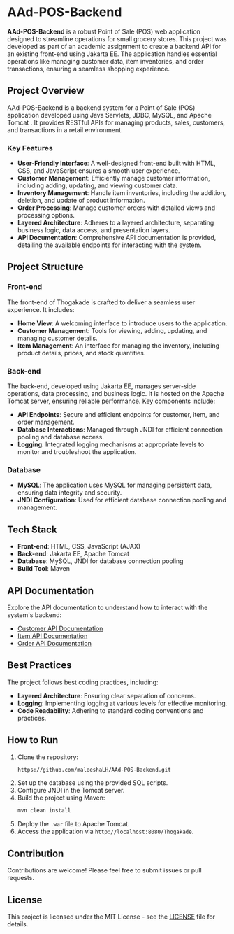 
# AAd-POS-Backend 

**AAd-POS-Backend** is a robust Point of Sale (POS) web application designed to streamline operations for small grocery stores.
This project was developed as part of an academic assignment to create a backend API for an existing front-end using Jakarta EE. 
The application handles essential operations like managing customer data, item inventories, and order transactions, ensuring a seamless shopping experience.

## Project Overview

AAd-POS-Backend is a backend system for a Point of Sale (POS) application developed using Java Servlets, JDBC, MySQL, and Apache Tomcat
. It provides RESTful APIs for managing products, sales, customers, and transactions in a retail environment.

### Key Features
- **User-Friendly Interface**: A well-designed front-end built with HTML, CSS, and JavaScript ensures a smooth user experience.
- **Customer Management**: Efficiently manage customer information, including adding, updating, and viewing customer data.
- **Inventory Management**: Handle item inventories, including the addition, deletion, and update of product information.
- **Order Processing**: Manage customer orders with detailed views and processing options.
- **Layered Architecture**: Adheres to a layered architecture, separating business logic, data access, and presentation layers.
- **API Documentation**: Comprehensive API documentation is provided, detailing the available endpoints for interacting with the system.

## Project Structure

### Front-end
The front-end of Thogakade is crafted to deliver a seamless user experience. It includes:

- **Home View**: A welcoming interface to introduce users to the application.
- **Customer Management**: Tools for viewing, adding, updating, and managing customer details.
- **Item Management**: An interface for managing the inventory, including product details, prices, and stock quantities.

### Back-end
The back-end, developed using Jakarta EE, manages server-side operations, data processing, and business logic. It is hosted on the Apache Tomcat server, ensuring reliable performance. Key components include:

- **API Endpoints**: Secure and efficient endpoints for customer, item, and order management.
- **Database Interactions**: Managed through JNDI for efficient connection pooling and database access.
- **Logging**: Integrated logging mechanisms at appropriate levels to monitor and troubleshoot the application.

### Database
- **MySQL**: The application uses MySQL for managing persistent data, ensuring data integrity and security.
- **JNDI Configuration**: Used for efficient database connection pooling and management.

## Tech Stack

- **Front-end**: HTML, CSS, JavaScript (AJAX)
- **Back-end**: Jakarta EE, Apache Tomcat
- **Database**: MySQL, JNDI for database connection pooling
- **Build Tool**: Maven

## API Documentation
Explore the API documentation to understand how to interact with the system's backend:

- [Customer API Documentation](https://link-to-customer-api-docs)
- [Item API Documentation](https://link-to-item-api-docs)
- [Order API Documentation](https://link-to-order-api-docs)

## Best Practices

The project follows best coding practices, including:
- **Layered Architecture**: Ensuring clear separation of concerns.
- **Logging**: Implementing logging at various levels for effective monitoring.
- **Code Readability**: Adhering to standard coding conventions and practices.

## How to Run

1. Clone the repository:
   ```bash
   https://github.com/maleeshaLH/AAd-POS-Backend.git
   ```
2. Set up the database using the provided SQL scripts.
3. Configure JNDI in the Tomcat server.
4. Build the project using Maven:
   ```bash
   mvn clean install
   ```
5. Deploy the `.war` file to Apache Tomcat.
6. Access the application via `http://localhost:8080/Thogakade`.

## Contribution

Contributions are welcome! Please feel free to submit issues or pull requests.

## License

This project is licensed under the MIT License - see the [LICENSE](LICENSE) file for details.
